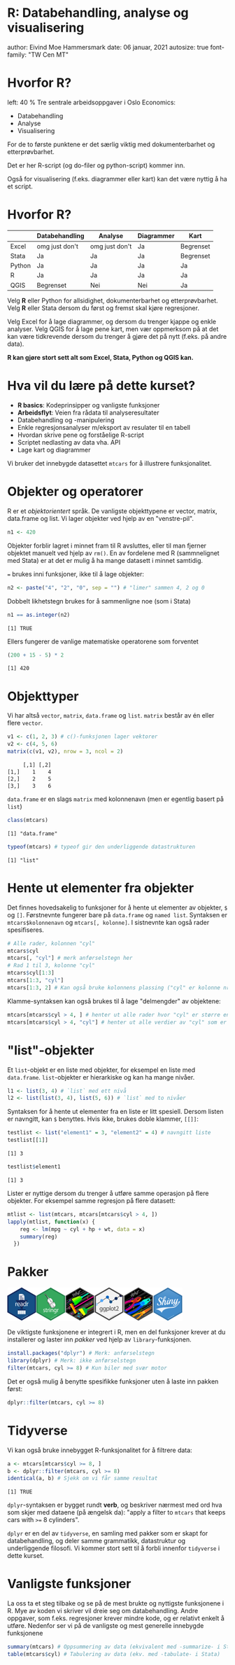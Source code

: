 R: Databehandling, analyse og visualisering
========================================================
author: Eivind Moe Hammersmark
date: 06 januar, 2021
autosize: true
font-family: "TW Cen MT"

Hvorfor R?
================================================================================
left: 40 %
Tre sentrale arbeidsoppgaver i Oslo Economics: 
- Databehandling
- Analyse
- Visualisering

For de to første punktene er det særlig viktig med dokumenterbarhet og etterprøvbarhet. 

Det er her R-script (og do-filer og python-script) kommer inn.

Også for visualisering (f.eks. diagrammer eller kart) kan det være nyttig å ha et script.


Hvorfor R?
================================================================================

|  | Databehandling | Analyse        | Diagrammer    | Kart      |
|---------|----------------|----------------|---------------|-----------|
| Excel   | omg just don't | omg just don't | Ja            | Begrenset |
| Stata   | Ja             | Ja             | Ja            | Begrenset |
| Python  | Ja             | Ja             | Ja            | Ja        |
| R       | Ja             | Ja             | Ja            | Ja        |
| QGIS    | Begrenset      | Nei            | Nei           | Ja        |

Velg **R** eller Python for allsidighet, dokumenterbarhet og etterprøvbarhet. Velg **R** eller Stata dersom du først og fremst skal kjøre regresjoner. 

Velg Excel for å lage diagrammer, og dersom du trenger kjappe og enkle analyser. Velg QGIS for å lage pene kart, men vær oppmerksom på at det kan være tidkrevende dersom du trenger å gjøre det på nytt (f.eks. på andre data).

**R kan gjøre stort sett alt som Excel, Stata, Python og QGIS kan.**

Hva vil du lære på dette kurset?
================================================================================

- **R basics**: Kodeprinsipper og vanligste funksjoner
- **Arbeidsflyt**: Veien fra rådata til analyseresultater
- Databehandling og -manipulering
- Enkle regresjonsanalyser m/eksport av resulater til en tabell
- Hvordan skrive pene og forståelige R-script
- Scriptet nedlasting av data vha. API
- Lage kart og diagrammer

Vi bruker det innebygde datasettet `mtcars` for å illustrere funksjonalitet.

Objekter og operatorer
================================================================================

R er et *objektorientert* språk. De vanligste objekttypene er vector, matrix, data.frame og list. Vi lager objekter ved hjelp av en "venstre-pil".


```r
n1 <- 420
```

Objekter forblir lagret i minnet fram til R avsluttes, eller til man fjerner objektet manuelt ved hjelp av `rm()`. En av fordelene med R (sammnelignet med Stata) er at det er mulig å ha mange datasett i minnet samtidig.
 
`=` brukes inni funksjoner, ikke til å lage objekter:


```r
n2 <- paste("4", "2", "0", sep = "") # "limer" sammen 4, 2 og 0
```

Dobbelt likhetstegn brukes for å sammenligne noe (som i Stata)


```r
n1 == as.integer(n2) 
```

```
[1] TRUE
```

Ellers fungerer de vanlige matematiske operatorene som forventet

```r
(200 + 15 - 5) * 2
```

```
[1] 420
```

Objekttyper
================================================================================
Vi har altså `vector`, `matrix`, `data.frame` og `list`. `matrix` består av én eller flere `vector`. 


```r
v1 <- c(1, 2, 3) # c()-funksjonen lager vektorer
v2 <- c(4, 5, 6)
matrix(c(v1, v2), nrow = 3, ncol = 2)
```

```
     [,1] [,2]
[1,]    1    4
[2,]    2    5
[3,]    3    6
```

`data.frame` er en slags `matrix` med kolonnenavn (men er egentlig basert på `list`)


```r
class(mtcars)
```

```
[1] "data.frame"
```

```r
typeof(mtcars) # typeof gir den underliggende datastrukturen
```

```
[1] "list"
```

Hente ut elementer fra objekter
================================================================================
Det finnes hovedsakelig to funksjoner for å hente ut elementer av objekter, `$` og `[]`. Førstnevnte fungerer bare på `data.frame` og `named list`. Syntaksen er `mtcars$kolonnenavn` og `mtcars[, kolonne]`. I sistnevnte kan også rader spesifiseres.


```r
# Alle rader, kolonnen "cyl"
mtcars$cyl 
mtcars[, "cyl"] # merk anførselstegn her
# Rad 1 til 3, kolonne "cyl"
mtcars$cyl[1:3]
mtcars[1:3, "cyl"]
mtcars[1:3, 2] # Kan også bruke kolonnens plassing ("cyl" er kolonne nr. 2)
```

Klamme-syntaksen kan også brukes til å lage "delmengder" av objektene:


```r
mtcars[mtcars$cyl > 4, ] # henter ut alle rader hvor "cyl" er større enn 4
mtcars[mtcars$cyl > 4, "cyl"] # henter ut alle verdier av "cyl" som er større enn 4
```

"list"-objekter
================================================================================
Et `list`-objekt er en liste med objekter, for eksempel en liste med `data.frame`. `list`-objekter er hierarkiske og kan ha mange nivåer.


```r
l1 <- list(3, 4) # `list` med ett nivå
l2 <- list(list(3, 4), list(5, 6)) # `list` med to nivåer
```

Syntaksen for å hente ut elementer fra en liste er litt spesiell. Dersom listen er navngitt, kan `$` benyttes. Hvis ikke, brukes doble klammer, `[[]]`:


```r
testlist <- list("element1" = 3, "element2" = 4) # navngitt liste 
testlist[[1]]
```

```
[1] 3
```

```r
testlist$element1
```

```
[1] 3
```
Lister er nyttige dersom du trenger å utføre samme operasjon på flere objekter. For eksempel samme regresjon på flere datasett:


```r
mtlist <- list(mtcars, mtcars[mtcars$cyl > 4, ])
lapply(mtlist, function(x) {
    reg <- lm(mpg ~ cyl + hp + wt, data = x)
    summary(reg)
  })
```

Pakker
================================================================================

![Pakker](stickers.png)

De viktigste funksjonene er integrert i R, men en del funksjoner krever at du installerer og laster inn *pakker* ved hjelp av `library`-funksjonen.


```r
install.packages("dplyr") # Merk: anførselstegn
library(dplyr) # Merk: ikke anførselstegn
filter(mtcars, cyl >= 8) # Kun biler med svær motor
```

Det er også mulig å benytte spesifikke funksjoner uten å laste inn pakken først:


```r
dplyr::filter(mtcars, cyl >= 8)
```

Tidyverse
================================================================================
Vi kan også bruke innebygget R-funksjonalitet for å filtrere data:


```r
a <- mtcars[mtcars$cyl >= 8, ] 
b <- dplyr::filter(mtcars, cyl >= 8)
identical(a, b) # Sjekk om vi får samme resultat
```

```
[1] TRUE
```

`dplyr`-syntaksen er bygget rundt **verb**, og beskriver nærmest med ord hva som skjer med dataene (på ængelsk da): "apply a filter to `mtcars` that keeps cars with `>=` 8 cylinders".

`dplyr` er en del av `tidyverse`, en samling med pakker som er skapt for databehandling, og deler samme grammatikk, datastruktur og underliggende filosofi. Vi kommer stort sett til å forbli innenfor `tidyverse` i dette kurset. 

Vanligste funksjoner
================================================================================
La oss ta et steg tilbake og se på de mest brukte og nyttigste funksjonene i R. Mye av koden vi skriver vil dreie seg om databehandling.
Andre oppgaver, som f.eks. regresjoner krever mindre kode, og er relativt enkelt å utføre. Nedenfor ser vi på de vanligste og mest generelle innebygde funksjonene


```r
summary(mtcars) # Oppsummering av data (ekvivalent med -summarize- i Stata)
table(mtcars$cyl) # Tabulering av data (ekv. med -tabulate- i Stata)
```
